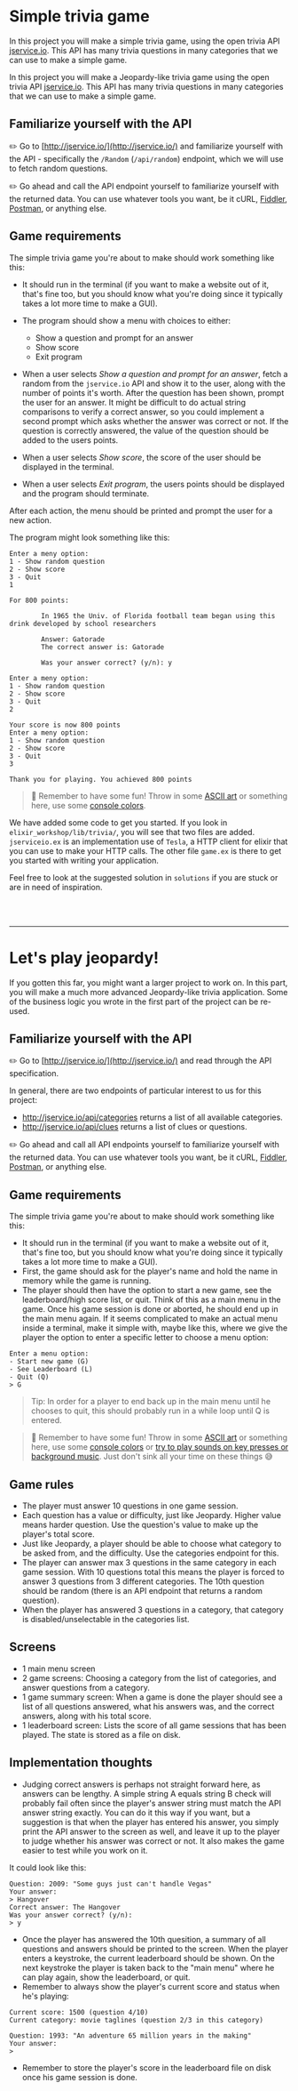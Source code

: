 # Simple trivia game

In this project you will make a simple trivia game, using the open trivia API [jservice.io](http://jservice.io/). This API has many trivia questions in many categories that we can use to make a simple game.

In this project you will make a Jeopardy-like trivia game using the open trivia API [jservice.io](http://jservice.io/). This API has many trivia questions in many categories that we can use to make a simple game.

## Familiarize yourself with the API

:pencil2: Go to [http://jservice.io/](http://jservice.io/) and familiarize yourself with the API - specifically the `/Random` (`/api/random`) endpoint, which we will use to fetch random questions. 

:pencil2: Go ahead and call the API endpoint yourself to familiarize yourself with the returned data. You can use whatever tools you want, be it cURL, [Fiddler](https://www.telerik.com/fiddler), [Postman](https://www.postman.com/), or anything else.

## Game requirements

The simple trivia game you're about to make should work something like this:

- It should run in the terminal (if you want to make a website out of it, that's fine too, but you should know what you're doing since it typically takes a lot more time to make a GUI).
- The program should show a menu with choices to either:
    - Show a question and prompt for an answer
    - Show score
    - Exit program

- When a user selects *Show a question and prompt for an answer*, fetch a random from the `jservice.io` API and show it to the user, along with the number of points it's worth. After the question has been shown, prompt the user for an answer. It might be difficult to do actual string comparisons to verify a correct answer, so you could implement a second prompt which asks whether the answer was correct or not. If the question is correctly answered, the value of the question should be added to the users points.

- When a user selects *Show score*, the score of the user should be displayed in the terminal.

- When a user selects *Exit program*, the users points should be displayed and the program should terminate.

After each action, the menu should be printed and prompt the user for a new action. 

The program might look something like this:
```
Enter a meny option:
1 - Show random question
2 - Show score
3 - Quit
1

For 800 points:

        In 1965 the Univ. of Florida football team began using this drink developed by school researchers

        Answer: Gatorade
        The correct answer is: Gatorade

        Was your answer correct? (y/n): y

Enter a meny option:
1 - Show random question
2 - Show score
3 - Quit
2

Your score is now 800 points
Enter a meny option:
1 - Show random question
2 - Show score
3 - Quit
3

Thank you for playing. You achieved 800 points
```

> :tada: Remember to have some fun! Throw in some [ASCII art](http://patorjk.com/software/taag/#p=display&f=Graffiti&t=Type%20Something%20) or something here, use some [console colors](https://dennisbeatty.com/2019/03/12/cool-clis-in-elixir-part-2-with-io-ansi.html).

We have added some code to get you started. If you look in `elixir_workshop/lib/trivia/`, you will see that two files are added. `jserviceio.ex` is an implementation use of `Tesla`, a HTTP client for elixir that you can use to make your HTTP calls. The other file `game.ex` is there to get you started with writing your application. 

Feel free to look at the suggested solution in `solutions` if you are stuck or are in need of inspiration. 

<br />
<br />

---

# Let's play jeopardy!

If you gotten this far, you might want a larger project to work on. In this part, you will make a much more advanced Jeopardy-like trivia application. Some of the business logic you wrote in the first part of the project can be re-used. 

## Familiarize yourself with the API

:pencil2: Go to [http://jservice.io/](http://jservice.io/) and read through the API specification.

In general, there are two endpoints of particular interest to us for this project:

- http://jservice.io/api/categories returns a list of all available categories.
- http://jservice.io/api/clues returns a list of clues or questions.

:pencil2: Go ahead and call all API endpoints yourself to familiarize yourself with the returned data. You can use whatever tools you want, be it cURL, [Fiddler](https://www.telerik.com/fiddler), [Postman](https://www.postman.com/), or anything else.

## Game requirements

The simple trivia game you're about to make should work something like this:

- It should run in the terminal (if you want to make a website out of it, that's fine too, but you should know what you're doing since it typically takes a lot more time to make a GUI).
- First, the game should ask for the player's name and hold the name in memory while the game is running.
- The player should then have the option to start a new game, see the leaderboard/high score list, or quit. Think of this as a main menu in the game. Once his game session is done or aborted, he should end up in the main menu again. If it seems complicated to make an actual menu inside a terminal, make it simple with, maybe like this, where we give the player the option to enter a specific letter to choose a menu option:

```
Enter a menu option:
- Start new game (G)
- See Leaderboard (L)
- Quit (Q)
> G
```

> Tip: In order for a player to end back up in the main menu until he chooses to quit, this should probably run in a while loop until Q is entered.

> :tada: Remember to have some fun! Throw in some [ASCII art](http://patorjk.com/software/taag/#p=display&f=Graffiti&t=Type%20Something%20) or something here, use some [console colors](https://www.c-sharpcorner.com/article/change-console-foreground-and-background-color-in-c-sharp/Images/ConsoleColors.jpg) or [try to play sounds on key presses or background music](https://askubuntu.com/questions/920539/how-to-play-a-sound-from-terminal). Just don't sink all your time on these things :sweat_smile:

## Game rules

- The player must answer 10 questions in one game session.
- Each question has a value or difficulty, just like Jeopardy. Higher value means harder question. Use the question's value to make up the player's total score.
- Just like Jeopardy, a player should be able to choose what category to be asked from, and the difficulty. Use the categories endpoint for this.
- The player can answer max 3 questions in the same category in each game session. With 10 questions total this means the player is forced to answer 3 questions from 3 different categories. The 10th question should be random (there is an API endpoint that returns a random question).
- When the player has answered 3 questions in a category, that category is disabled/unselectable in the categories list.

## Screens

- 1 main menu screen
- 2 game screens: Choosing a category from the list of categories, and answer questions from a category.
- 1 game summary screen: When a game is done the player should see a list of all questions answered, what his answers was, and the correct answers, along with his total score.
- 1 leaderboard screen: Lists the score of all game sessions that has been played. The state is stored as a file on disk.

## Implementation thoughts

- Judging correct answers is perhaps not straight forward here, as answers can be lengthy. A simple string A equals string B check will probably fail often since the player's answer string must match the API answer string exactly. You can do it this way if you want, but a suggestion is that when the player has entered his answer, you simply print the API answer to the screen as well, and leave it up to the player to judge whether his answer was correct or not. It also makes the game easier to test while you work on it.

It could look like this:

```
Question: 2009: "Some guys just can't handle Vegas"
Your answer:
> Hangover
Correct answer: The Hangover
Was your answer correct? (y/n):
> y
```

- Once the player has answered the 10th quesition, a summary of all questions and answers should be printed to the screen. When the player enters a keystroke, the current leaderboard should be shown. On the next keystroke the player is taken back to the "main menu" where he can play again, show the leaderboard, or quit.
- Remember to always show the player's current score and status when he's playing:

```
Current score: 1500 (question 4/10)
Current category: movie taglines (question 2/3 in this category)

Question: 1993: "An adventure 65 million years in the making"
Your answer:
>
```

- Remember to store the player's score in the leaderboard file on disk once his game session is done.